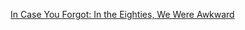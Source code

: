 ---
layout: post
wordpress_id: 808
wordpress_url: http://noesbueno.com/archives/808
date: '2010-10-13 15:08:06 -0500'
date_gmt: '2010-10-13 20:08:06 -0500'
body: |
  <p><a href="http://ratsoff.tumblr.com/post/1304574889/in-case-you-forgot-in-the-eighties-we-were">In Case You Forgot: In the Eighties, We Were Awkward</a></p>
---